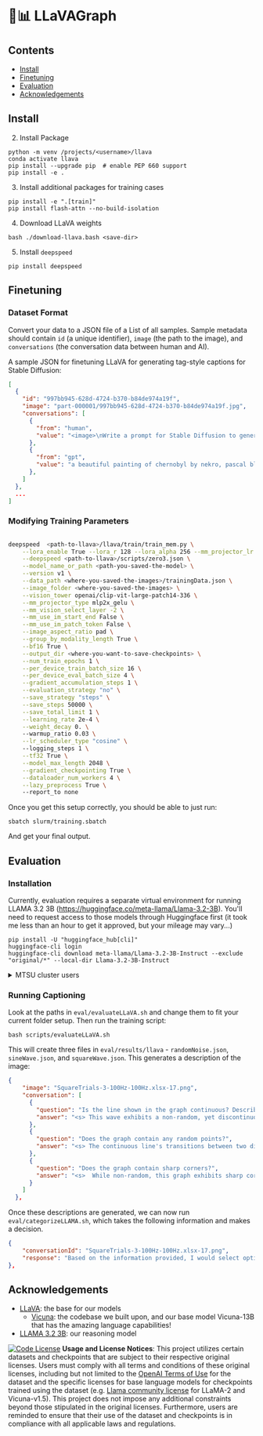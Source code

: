 # 🌋📊 LLaVAGraph


## Contents
- [Install](#install)
- [Finetuning](#Finetuning)
- [Evaluation](#Evaluation)
- [Acknowledgements](#Acknowledgements)


## Install

2. Install Package
```Shell
python -m venv /projects/<username>/llava
conda activate llava
pip install --upgrade pip  # enable PEP 660 support
pip install -e .
```

3. Install additional packages for training cases
```
pip install -e ".[train]"
pip install flash-attn --no-build-isolation
```

4. Download LLaVA weights
```Shell
bash ./download-llava.bash <save-dir>
```

5. Install `deepspeed`
```Shell
pip install deepspeed
```

## Finetuning

### Dataset Format

Convert your data to a JSON file of a List of all samples. Sample metadata should contain `id` (a unique identifier), `image` (the path to the image), and `conversations` (the conversation data between human and AI).

A sample JSON for finetuning LLaVA for generating tag-style captions for Stable Diffusion:

```json
[
  {
    "id": "997bb945-628d-4724-b370-b84de974a19f",
    "image": "part-000001/997bb945-628d-4724-b370-b84de974a19f.jpg",
    "conversations": [
      {
        "from": "human",
        "value": "<image>\nWrite a prompt for Stable Diffusion to generate this image."
      },
      {
        "from": "gpt",
        "value": "a beautiful painting of chernobyl by nekro, pascal blanche, john harris, greg rutkowski, sin jong hun, moebius, simon stalenhag. in style of cg art. ray tracing. cel shading. hyper detailed. realistic. ue 5. maya. octane render. "
      },
    ]
  },
  ...
]
```

### Modifying Training Parameters

```bash

deepspeed  <path-to-llava>/llava/train/train_mem.py \
    --lora_enable True --lora_r 128 --lora_alpha 256 --mm_projector_lr 2e-5 \
    --deepspeed <path-to-llava>/scripts/zero3.json \
    --model_name_or_path <path-you-saved-the-model> \
    --version v1 \
    --data_path <where-you-saved-the-images>/trainingData.json \
    --image_folder <where-you-saved-the-images> \
    --vision_tower openai/clip-vit-large-patch14-336 \
    --mm_projector_type mlp2x_gelu \
    --mm_vision_select_layer -2 \
    --mm_use_im_start_end False \
    --mm_use_im_patch_token False \
    --image_aspect_ratio pad \
    --group_by_modality_length True \
    --bf16 True \
    --output_dir <where-you-want-to-save-checkpoints> \
    --num_train_epochs 1 \
    --per_device_train_batch_size 16 \
    --per_device_eval_batch_size 4 \
    --gradient_accumulation_steps 1 \
    --evaluation_strategy "no" \
    --save_strategy "steps" \
    --save_steps 50000 \
    --save_total_limit 1 \
    --learning_rate 2e-4 \
    --weight_decay 0. \ 
    --warmup_ratio 0.03 \
    --lr_scheduler_type "cosine" \ 
    --logging_steps 1 \
    --tf32 True \
    --model_max_length 2048 \
    --gradient_checkpointing True \
    --dataloader_num_workers 4 \
    --lazy_preprocess True \ 
    --report_to none 
```

Once you get this setup correctly, you should be able to just run:

```
sbatch slurm/training.sbatch
```

And get your final output.

## Evaluation

### Installation

Currently, evaluation requires a separate virtual environment for running LLAMA 3.2 3B (<https://huggingface.co/meta-llama/Llama-3.2-3B>). You'll need to request access to those models through Huggingface first (it took me less than an hour to get it approved, but your mileage may vary...)

```
pip install -U "huggingface_hub[cli]"
huggingface-cli login
huggingface-cli download meta-llama/Llama-3.2-3B-Instruct --exclude "original/*" --local-dir Llama-3.2-3B-Instruct
```

<details>
<summary>MTSU cluster users</summary>
  
```
mv Llama-3.2-3B-Instruct /projects/<username>/Llama-3.2-3B-Instruct
```
  
(For whatever reason, this doesn't work well if you set `local-dir` to include the `/projects/` directory, so you'll need the extra step)
  
</details>

### Running Captioning

Look at the paths in `eval/evaluateLLaVA.sh` and change them to fit your current folder setup. Then run the training script:

```
bash scripts/evaluateLLaVA.sh
```

This will create three files in `eval/results/llava` - `randomNoise.json`, `sineWave.json`, and `squareWave.json`. This generates a description of the image:

```json
{
    "image": "SquareTrials-3-100Hz-100Hz.xlsx-17.png",
    "conversation": [
      {
        "question": "Is the line shown in the graph continuous? Describe the line.",
        "answer": "<s> This wave exhibits a non-random, yet discontinuous, pattern with sudden shifts to symmetrical peak excursions.</s>"
      },
      {
        "question": "Does the graph contain any random points?",
        "answer": "<s> The continuous line's transitions between two distinct levels are regular and predictable, demonstrating a deterministic process.</s>"
      },
      {
        "question": "Does the graph contain sharp corners?",
        "answer": "<s>  While non-random, this graph exhibits sharp corners and abrupt decreases in value.</s>"
      }
    ]
  },
```

Once these descriptions are generated, we can now run `eval/categorizeLLAMA.sh`, which takes the following information and makes a decision.

```json
{
    "conversationId": "SquareTrials-3-100Hz-100Hz.xlsx-17.png",
    "response": "Based on the information provided, I would select option C) Square wave.\n\nThe reasoning behind this decision is as follows:\n\n1. The line exhibits sharp corners and abrupt decreases in value, which aligns with the characteristics of a square wave.\n2. The line is non-random, yet discontinuous, which is also consistent with the properties of a square wave.\n3. The line's transitions between two distinct levels are regular and predictable, indicating a deterministic process, which is another characteristic of square waves.\n4. The line does not exhibit gradual transitions or easily discernible structure, which distinguishes it from a sine wave.\n\nThese characteristics collectively support the conclusion that the graph represents a square wave."
},
```

## Acknowledgements

- [LLaVA](https://github.com/haotian-liu/LLaVA): the base for our models
  - [Vicuna](https://github.com/lm-sys/FastChat): the codebase we built upon, and our base model Vicuna-13B that has the amazing language capabilities!
- [LLAMA 3.2 3B](https://huggingface.co/meta-llama/Llama-3.2-3B): our reasoning model

[![Code License](https://img.shields.io/badge/Code%20License-Apache_2.0-green.svg)](https://github.com/tatsu-lab/stanford_alpaca/blob/main/LICENSE)
**Usage and License Notices**: This project utilizes certain datasets and checkpoints that are subject to their respective original licenses. Users must comply with all terms and conditions of these original licenses, including but not limited to the [OpenAI Terms of Use](https://openai.com/policies/terms-of-use) for the dataset and the specific licenses for base language models for checkpoints trained using the dataset (e.g. [Llama community license](https://ai.meta.com/llama/license/) for LLaMA-2 and Vicuna-v1.5). This project does not impose any additional constraints beyond those stipulated in the original licenses. Furthermore, users are reminded to ensure that their use of the dataset and checkpoints is in compliance with all applicable laws and regulations.

